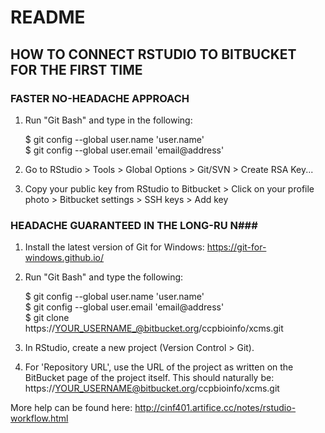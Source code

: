 # README #

## HOW TO CONNECT RSTUDIO TO BITBUCKET FOR THE FIRST TIME ##

### FASTER NO-HEADACHE APPROACH ###

1. Run "Git Bash" and type in the following:

	$ git config --global user.name 'user.name'  
	$ git config --global user.email 'email@address'  
	
2. Go to RStudio > Tools > Global Options > Git/SVN > Create RSA Key...
3. Copy your public key from RStudio to Bitbucket > Click on your profile photo > Bitbucket settings > SSH keys > Add key

### HEADACHE GUARANTEED IN THE LONG-RU N###

1. Install the latest version of Git for Windows: https://git-for-windows.github.io/

2. Run "Git Bash" and type the following:

	$ git config --global user.name 'user.name'  
	$ git config --global user.email 'email@address'  
	$ git clone https://YOUR_USERNAME_@bitbucket.org/ccpbioinfo/xcms.git  

3. In RStudio, create a new project (Version Control > Git).

4. For 'Repository URL', use the URL of the project as written on the BitBucket page of the project itself. This should naturally be: https://YOUR_USERNAME@bitbucket.org/ccpbioinfo/xcms.git

More help can be found here: http://cinf401.artifice.cc/notes/rstudio-workflow.html

